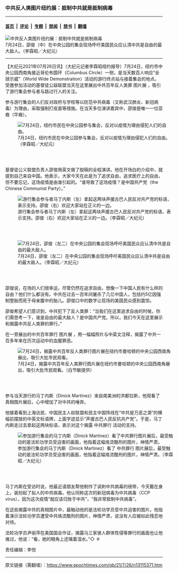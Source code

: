 ### 中共反人类图片纽约展：抵制中共就是抵制病毒

---

#### [首页](../../../..?n13115371) &nbsp;|&nbsp; [评论](../../../../../epoch-comment?n13115371) &nbsp;|&nbsp; [专题](../../../../../epoch-special?n13115371) &nbsp;|&nbsp; [禁闻](../../../../../epoch-news?n13115371) &nbsp;|&nbsp; [禁书](../../../../../books?n13115371) &nbsp;|&nbsp; [翻墙](https://github.com/gfw-breaker/nogfw/blob/master/README.md?n13115371)


<div><img alt="中共反人类图片纽约展：抵制中共就是抵制病毒" class="attachment-djy_600_400 size-djy_600_400 wp-post-image" src="https://i.epochtimes.com/assets/uploads/2021/07/id13115376-150958-600x400.jpg"/>
<div class="caption">
 7月24日，邵俊（中）在中央公园的集会现场呼吁美国民众应认清中共是自由的最大敌人。（李霖昭／大纪元）
</div></div><hr/><div class="post_content" id="artbody" itemprop="articleBody">
 <!-- article content begin -->
 <p>
  【大纪元2021年07月26日讯】（大纪元记者李霖昭纽约报导）7月24日，纽约市中央公园西南角接近哥伦布圆环（Columbus Circle）一侧，是当天数百人响应“全球示威”（World Wide Demonstration）活动的游行终点站与接着集会的地点。受邀参加活动的基督徒公益联盟当天在这里展出中共百年反人类罪
  <ok href="https://www.epochtimes.com/gb/tag/%E5%9B%BE%E7%89%87%E5%B1%95.html">
   图片展
  </ok>
  ，吸引了游行集会参与者与路过行人的关注。
 </p>
 <p>
  参与游行集会的人们反对政府与学校等以防范中共病毒（又称武汉肺炎、新冠病毒）为理由，采取强制打疫苗等措施。在当天多位演讲嘉宾中，邵俊是唯一一位亚裔（华裔）。
 </p>
 <figure aria-describedby="caption-13115379" class="wp-caption aligncenter" id="13115379" style="width: 500px">
  <ok href=" https://i.epochtimes.com/assets/uploads/2021/07/id13115379-150973-450x253.jpg" rel="noreferrer noopener" target="_blank">
   <img alt="7月24日，纽约市民在中央公园参与集会，反对以疫情为理由侵犯人们的自由。" src="https://i.epochtimes.com/assets/uploads/2021/07/id13115379-150973-450x253.jpg"/>
  </ok>
  <br/><figcaption class="wp-caption-text" id="caption-13115379">
   7月24日，纽约市民在中央公园参与集会，反对以疫情为理由侵犯人们的自由。（李霖昭／大纪元）
  </figcaption><br/>
 </figure><br/>
 <p>
  基督徒公义联盟负责人邵俊用英文做了脱稿的全程演讲。他在开场白的介绍中，就提到自己来自中国。他表示，大家今天在此是为了追求自由，追求医疗上的自由，但不要忘记，这场疫情是由谁引起的。“谁导致了这场疫情？是中国共产党（the Chinese Communist Party）。”
 </p>
 <figure aria-describedby="caption-13115378" class="wp-caption aligncenter" id="13115378" style="width: 500px">
  <ok href=" https://i.epochtimes.com/assets/uploads/2021/07/id13115378-150971-450x338.jpg" rel="noreferrer noopener" target="_blank">
   <img alt="游行集会参与者马丁内斯（左）拿起这两块声援古巴人民反对共产党的标语，表示支持。邵俊（右）欢迎大家站在正义的一边。" src="https://i.epochtimes.com/assets/uploads/2021/07/id13115378-150971-450x338.jpg"/>
  </ok>
  <br/><figcaption class="wp-caption-text" id="caption-13115378">
   游行集会参与者马丁内斯（左）拿起这两块声援古巴人民反对共产党的标语，表示支持。邵俊（右）欢迎大家站在正义的一边。（李霖昭／大纪元）
  </figcaption><br/>
 </figure><br/>
 <figure aria-describedby="caption-13115373" class="wp-caption aligncenter" id="13115373" style="width: 500px">
  <ok href=" https://i.epochtimes.com/assets/uploads/2021/07/id13115373-150956-450x253.jpg" rel="noreferrer noopener" target="_blank">
   <img alt="7月24日，邵俊（左二）在中央公园的集会现场呼吁美国民众应认清中共是自由的最大敌人。" src="https://i.epochtimes.com/assets/uploads/2021/07/id13115373-150956-450x253.jpg"/>
  </ok>
  <br/><figcaption class="wp-caption-text" id="caption-13115373">
   7月24日，邵俊（左二）在中央公园的集会现场呼吁美国民众应认清中共是自由的最大敌人。（李霖昭／大纪元）
  </figcaption><br/>
 </figure><br/>
 <p>
  邵俊说，在场的人们很幸运，尽管仍然在追求自由，想像一下中国人民有什么样的自由？他们什么都没有。中共在过去一百年间屠杀了几亿中国人，包括约5亿因强制堕胎而死于母亲腹中的胎儿。邵俊口中的数字让现场的美国民众感到震惊。
 </p>
 <p>
  邵俊希望人们意识到，中共犯下了反人类罪：“当我们在这里追求自由的时候，你们需思考一下，谁是自由的最大敌人？是中国共产党。所以，我们今天在这里展示和揭露中共反人类罪的罪行。”
 </p>
 <p>
  在一旁展出的中共百年罪行
  <ok href="https://www.epochtimes.com/gb/tag/%E5%9B%BE%E7%89%87%E5%B1%95.html">
   图片展
  </ok>
  ，用一幅幅照片与中英文注释，揭露了中共一百多年来在历次运动中的血腥罪恶。
 </p>
 <figure aria-describedby="caption-13115377" class="wp-caption aligncenter" id="13115377" style="width: 500px">
  <ok href=" https://i.epochtimes.com/assets/uploads/2021/07/id13115377-150967-450x253.jpg" rel="noreferrer noopener" target="_blank">
   <img alt="7月24日，揭露中共百年反人类罪行图片展在纽约市曼哈顿的中央公园西南角展出，吸引大批市民观看。" src="https://i.epochtimes.com/assets/uploads/2021/07/id13115377-150967-450x253.jpg"/>
  </ok>
  <br/><figcaption class="wp-caption-text" id="caption-13115377">
   7月24日，揭露中共百年反人类罪行图片展在纽约市曼哈顿的中央公园西南角展出，吸引大批市民观看。（白节敏提供）
  </figcaption><br/>
 </figure><br/>
 <p>
  参与当天游行的马丁内斯（Dinick Martinez）来自南美洲的洪都拉斯，他观看了真相图片展后，心中增加了对中共的唾弃。
 </p>
 <p>
  他接着看到上海访民、中国民主人权联盟和民主中国阵线在“中共是万恶之源”的横幅前摆放的中英文标语牌，上面字迹显示“声援古巴人民反抗共产党”。于是，马丁内斯走过去拿起这两块标语，表示对这个揭露
  <ok href="https://www.epochtimes.com/gb/tag/%E4%B8%AD%E5%85%B1%E7%BD%AA%E8%A1%8C.html">
   中共罪行
  </ok>
  活动的支持。
 </p>
 <figure aria-describedby="caption-13115374" class="wp-caption aligncenter" id="13115374" style="width: 500px">
  <ok href=" https://i.epochtimes.com/assets/uploads/2021/07/id13115374-150957-450x300.jpg" rel="noreferrer noopener" target="_blank">
   <img alt="参加游行集会的马丁内斯（Dinick Martinez）看了中共罪行图片展后，最受触动的是法轮功学员受迫害的画面，他指着这幅烙烫酷刑的图片，神情严肃。" src="https://i.epochtimes.com/assets/uploads/2021/07/id13115374-150957-450x300.jpg"/>
  </ok>
  <br/><figcaption class="wp-caption-text" id="caption-13115374">
   参加游行集会的马丁内斯（Dinick Martinez）看了
   <ok href="https://www.epochtimes.com/gb/tag/%E4%B8%AD%E5%85%B1%E7%BD%AA%E8%A1%8C.html">
    中共罪行
   </ok>
   图片展后，最受触动的是法轮功学员受迫害的画面，他指着这幅烙烫酷刑的图片，神情严肃。（李霖昭／大纪元）
  </figcaption><br/>
 </figure><br/>
 <p>
  马丁内斯在受访时说，他最近请朋友帮他制作了讽刺中共病毒的绶带，今天戴在身上，装扮起了拟人的中共病毒。他认同称这次的新冠病毒为中共病毒（CCP virus），因为这次疫情“就应该归咎于中共”，“我非常抵制中共病毒”。
 </p>
 <p>
  在这些揭露中共的真相图片中，最触动他的是法轮功学员受中共迫害的图片。他指着演示法轮功学员遭受中共烙烫酷刑的图片，神情严肃，说没有人应被如此残忍地对待。
 </p>
 <p>
  法轮功学员尹丽萍在美国国会作证，揭露马三家骇人群体性侵等罪行的画面也让他难过，他说：“看，她的眼角上还噙着泪水。”◇ ＃
 </p>
 <p>
  责任编辑：李悦
 </p>
 <!-- article content end -->
 <div id="below_article_ad">
 </div>
</div>


---

原文链接（需翻墙）：https://www.epochtimes.com/gb/21/7/26/n13115371.htm